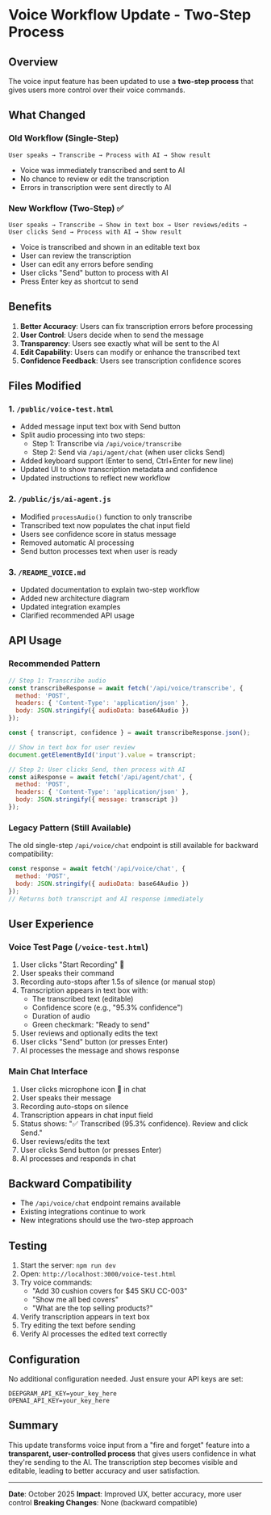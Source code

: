# Voice Workflow Update - Two-Step Process

## Overview

The voice input feature has been updated to use a **two-step process** that gives users more control over their voice commands.

## What Changed

### Old Workflow (Single-Step)
```
User speaks → Transcribe → Process with AI → Show result
```
- Voice was immediately transcribed and sent to AI
- No chance to review or edit the transcription
- Errors in transcription were sent directly to AI

### New Workflow (Two-Step) ✅
```
User speaks → Transcribe → Show in text box → User reviews/edits → User clicks Send → Process with AI → Show result
```
- Voice is transcribed and shown in an editable text box
- User can review the transcription
- User can edit any errors before sending
- User clicks "Send" button to process with AI
- Press Enter key as shortcut to send

## Benefits

1. **Better Accuracy**: Users can fix transcription errors before processing
2. **User Control**: Users decide when to send the message
3. **Transparency**: Users see exactly what will be sent to the AI
4. **Edit Capability**: Users can modify or enhance the transcribed text
5. **Confidence Feedback**: Users see transcription confidence scores

## Files Modified

### 1. `/public/voice-test.html`
- Added message input text box with Send button
- Split audio processing into two steps:
  - Step 1: Transcribe via `/api/voice/transcribe`
  - Step 2: Send via `/api/agent/chat` (when user clicks Send)
- Added keyboard support (Enter to send, Ctrl+Enter for new line)
- Updated UI to show transcription metadata and confidence
- Updated instructions to reflect new workflow

### 2. `/public/js/ai-agent.js`
- Modified `processAudio()` function to only transcribe
- Transcribed text now populates the chat input field
- Users see confidence score in status message
- Removed automatic AI processing
- Send button processes text when user is ready

### 3. `/README_VOICE.md`
- Updated documentation to explain two-step workflow
- Added new architecture diagram
- Updated integration examples
- Clarified recommended API usage

## API Usage

### Recommended Pattern

```javascript
// Step 1: Transcribe audio
const transcribeResponse = await fetch('/api/voice/transcribe', {
  method: 'POST',
  headers: { 'Content-Type': 'application/json' },
  body: JSON.stringify({ audioData: base64Audio })
});

const { transcript, confidence } = await transcribeResponse.json();

// Show in text box for user review
document.getElementById('input').value = transcript;

// Step 2: User clicks Send, then process with AI
const aiResponse = await fetch('/api/agent/chat', {
  method: 'POST',
  headers: { 'Content-Type': 'application/json' },
  body: JSON.stringify({ message: transcript })
});
```

### Legacy Pattern (Still Available)

The old single-step `/api/voice/chat` endpoint is still available for backward compatibility:

```javascript
const response = await fetch('/api/voice/chat', {
  method: 'POST',
  body: JSON.stringify({ audioData: base64Audio })
});
// Returns both transcript and AI response immediately
```

## User Experience

### Voice Test Page (`/voice-test.html`)

1. User clicks "Start Recording" 🎤
2. User speaks their command
3. Recording auto-stops after 1.5s of silence (or manual stop)
4. Transcription appears in text box with:
   - The transcribed text (editable)
   - Confidence score (e.g., "95.3% confidence")
   - Duration of audio
   - Green checkmark: "Ready to send"
5. User reviews and optionally edits the text
6. User clicks "Send" button (or presses Enter)
7. AI processes the message and shows response

### Main Chat Interface

1. User clicks microphone icon 🎤 in chat
2. User speaks their message
3. Recording auto-stops on silence
4. Transcription appears in chat input field
5. Status shows: "✅ Transcribed (95.3% confidence). Review and click Send."
6. User reviews/edits the text
7. User clicks Send button (or presses Enter)
8. AI processes and responds in chat

## Backward Compatibility

- The `/api/voice/chat` endpoint remains available
- Existing integrations continue to work
- New integrations should use the two-step approach

## Testing

1. Start the server: `npm run dev`
2. Open: `http://localhost:3000/voice-test.html`
3. Try voice commands:
   - "Add 30 cushion covers for $45 SKU CC-003"
   - "Show me all bed covers"
   - "What are the top selling products?"
4. Verify transcription appears in text box
5. Try editing the text before sending
6. Verify AI processes the edited text correctly

## Configuration

No additional configuration needed. Just ensure your API keys are set:

```env
DEEPGRAM_API_KEY=your_key_here
OPENAI_API_KEY=your_key_here
```

## Summary

This update transforms voice input from a "fire and forget" feature into a **transparent, user-controlled process** that gives users confidence in what they're sending to the AI. The transcription step becomes visible and editable, leading to better accuracy and user satisfaction.

---

**Date**: October 2025
**Impact**: Improved UX, better accuracy, more user control
**Breaking Changes**: None (backward compatible)

